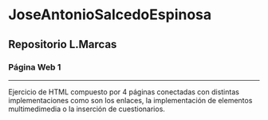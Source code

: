 # JoseAntonioSalcedoEspinosa
## Repositorio L.Marcas
### Página Web 1 
___
Ejercicio de HTML compuesto por 4 páginas conectadas con distintas implementaciones como son los enlaces, la implementación de elementos multimedimedia o la inserción de cuestionarios.
